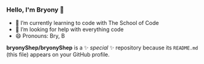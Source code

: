 ### Hello, I'm Bryony 👋
- 🌱 I’m currently learning to code with The School of Code
- 🤔 I’m looking for help with everything code
- 😄 Pronouns: Bry, B
  
**bryonyShep/bryonyShep** is a ✨ _special_ ✨ repository because its `README.md` (this file) appears on your GitHub profile.
